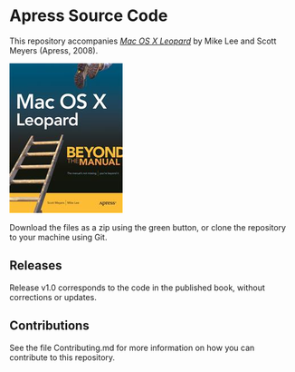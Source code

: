 # Apress Source Code

This repository accompanies [*Mac OS X Leopard*](http://www.apress.com/9781590598375) by Mike Lee and Scott Meyers (Apress, 2008).

![Cover image](9781590598375.jpg)

Download the files as a zip using the green button, or clone the repository to your machine using Git.

## Releases

Release v1.0 corresponds to the code in the published book, without corrections or updates.

## Contributions

See the file Contributing.md for more information on how you can contribute to this repository.
